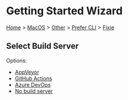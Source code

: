 # Getting Started Wizard

[Home](/docs/wiz/readme.md) > [MacOS](MacOS.md) > [Other](MacOS_Other.md) > [Prefer CLI](MacOS_Other_Cli.md) > [Fixie](MacOS_Other_Cli_Fixie.md)

## Select Build Server

Options:
 * [AppVeyor](MacOS_Other_Cli_Fixie_AppVeyor.md)
 * [GitHub Actions](MacOS_Other_Cli_Fixie_GitHubActions.md)
 * [Azure DevOps](MacOS_Other_Cli_Fixie_AzureDevOps.md)
 * [No build server](MacOS_Other_Cli_Fixie_None.md)
